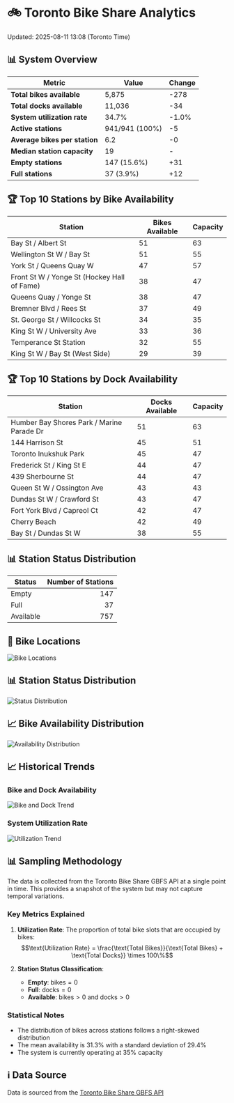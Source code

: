# 🚲 Toronto Bike Share Analytics

Updated: 2025-08-11 13:08 (Toronto Time)

## 📊 System Overview
| Metric | Value | Change |
|--------|-------|--------|
| **Total bikes available** | 5,875 | -278 |
| **Total docks available** | 11,036 | -34 |
| **System utilization rate** | 34.7% | -1.0% |
| **Active stations** | 941/941 (100%) | -5 |
| **Average bikes per station** | 6.2 | -0 |
| **Median station capacity** | 19 | - |
| **Empty stations** | 147 (15.6%) | +31 |
| **Full stations** | 37 (3.9%) | +12 |

## 🏆 Top 10 Stations by Bike Availability
| Station | Bikes Available | Capacity |
|---------|-----------------|----------|
| Bay St / Albert St | 51 | 63 |
| Wellington St W / Bay St | 51 | 55 |
| York St / Queens Quay W | 47 | 57 |
| Front St W / Yonge St (Hockey Hall of Fame) | 38 | 47 |
| Queens Quay / Yonge St | 38 | 47 |
| Bremner Blvd / Rees St | 37 | 49 |
| St. George St / Willcocks St | 34 | 35 |
| King St W / University Ave | 33 | 36 |
| Temperance St Station | 32 | 55 |
| King St W / Bay St (West Side) | 29 | 39 |

## 🏆 Top 10 Stations by Dock Availability
| Station | Docks Available | Capacity |
|---------|-----------------|----------|
| Humber Bay Shores Park / Marine Parade Dr | 51 | 63 |
| 144 Harrison St | 45 | 51 |
| Toronto Inukshuk Park | 45 | 47 |
| Frederick St / King St E | 44 | 47 |
| 439 Sherbourne St | 44 | 47 |
| Queen St W / Ossington Ave | 43 | 43 |
| Dundas St W / Crawford St | 43 | 47 |
| Fort York  Blvd / Capreol Ct | 42 | 47 |
| Cherry Beach | 42 | 49 |
| Bay St / Dundas St W | 38 | 55 |

## 📊 Station Status Distribution
| Status     | Number of Stations |
|------------|-------------------:|
| Empty      | 147 |
| Full       | 37 |
| Available  | 757 |

## 📍 Bike Locations
![Bike Locations](docs/plots/location_plot.png)

## 📊 Station Status Distribution
![Status Distribution](docs/plots/status_distribution.png)

## 📈 Bike Availability Distribution
![Availability Distribution](docs/plots/availability_dist.png)

## 📈 Historical Trends
### Bike and Dock Availability
![Bike and Dock Trend](docs/plots/time_series/bike_dock_trend.png)

### System Utilization Rate
![Utilization Trend](docs/plots/time_series/utilization_trend.png)

## 📊 Sampling Methodology
The data is collected from the Toronto Bike Share GBFS API at a single point in time. This provides a snapshot of the system but may not capture temporal variations.

### Key Metrics Explained
1. **Utilization Rate**: The proportion of total bike slots that are occupied by bikes:
   $$\text{Utilization Rate} = \frac{\text{Total Bikes}}{\text{Total Bikes} + \text{Total Docks}} \times 100\%$$

2. **Station Status Classification**:
   - **Empty**: $\text{bikes} = 0$
   - **Full**: $\text{docks} = 0$
   - **Available**: $\text{bikes} > 0$ and $\text{docks} > 0$

### Statistical Notes
- The distribution of bikes across stations follows a right-skewed distribution
- The mean availability is 31.3% with a standard deviation of 29.4%
- The system is currently operating at 35% capacity

## ℹ️ Data Source
Data is sourced from the [Toronto Bike Share GBFS API](https://tor.publicbikesystem.net/ube/gbfs/v1/en/station_status)
